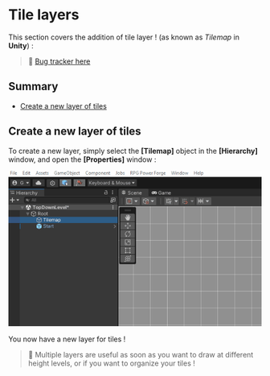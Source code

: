 # Tile layers

This section covers the addition of tile layer ! (as known as *Tilemap* in **Unity**) :

> 🐞 [Bug tracker here](https://trello.com/b/PIzgsYov/rpg-power-forge-road-map)

## Summary
- [Create a new layer of tiles](#create-a-new-layer-of-tiles)


## Create a new layer of tiles

To create a new layer, simply select the **[Tilemap]** object in the **[Hierarchy]** window, and open the **[Properties]** window :

![new_layer.gif](./../media/new_tile_layer/new_layer.gif)

You now have a new layer for tiles !

> 🐲 Multiple layers are useful as soon as you want to draw at different height levels, or if you want to organize your tiles !